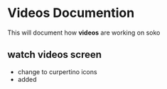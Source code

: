 # Videos Documention

This will document how **videos** are working on soko

## watch videos screen

- change to curpertino icons
- added